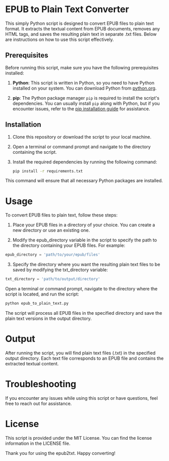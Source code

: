 
# EPUB to Plain Text Converter

This simply Python script is designed to convert EPUB files to plain text format. It extracts the textual content from EPUB documents, removes any HTML tags, and saves the resulting plain text in separate .txt files. Below are instructions on how to use this script effectively.

## Prerequisites

Before running this script, make sure you have the following prerequisites installed:

1. **Python**: This script is written in Python, so you need to have Python installed on your system. You can download Python from [python.org](https://www.python.org/downloads/).

2. **pip**: The Python package manager `pip` is required to install the script's dependencies. You can usually install `pip` along with Python, but if you encounter issues, refer to the [pip installation guide](https://pip.pypa.io/en/stable/installation/) for assistance.

## Installation

1. Clone this repository or download the script to your local machine.

2. Open a terminal or command prompt and navigate to the directory containing the script.

3. Install the required dependencies by running the following command:

   ```bash
   pip install -r requirements.txt
This command will ensure that all necessary Python packages are installed.

# Usage
To convert EPUB files to plain text, follow these steps:

1. Place your EPUB files in a directory of your choice. You can create a new directory or use an existing one.

2. Modify the epub_directory variable in the script to specify the path to the directory containing your EPUB files. For example:

```python
epub_directory = 'path/to/your/epub/files'
```
3. Specify the directory where you want the resulting plain text files to be saved by modifying the txt_directory variable:

```python
txt_directory = 'path/to/output/directory'
```
Open a terminal or command prompt, navigate to the directory where the script is located, and run the script:

```bash
python epub_to_plain_text.py
```
The script will process all EPUB files in the specified directory and save the plain text versions in the output directory.

# Output
After running the script, you will find plain text files (.txt) in the specified output directory. Each text file corresponds to an EPUB file and contains the extracted textual content.

# Troubleshooting
If you encounter any issues while using this script or have questions, feel free to reach out for assistance.

# License
This script is provided under the MIT License. You can find the license information in the LICENSE file.

Thank you for using the epub2txt. Happy converting!